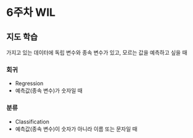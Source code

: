 # 6주차 WIL
## 지도 학습
가지고 있는 데이터에 독립 변수와 종속 변수가 있고, 모르는 값을 예측하고 싶을 때
### 회귀
- Regression
- 예측값(종속 변수)가 숫자일 때
### 분류
- Classification
- 예측값(종속 변수)이 숫자가 아니라 이름 또는 문자일 때
